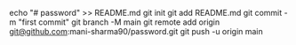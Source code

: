 echo "# password" >> README.md
git init
git add README.md
git commit -m "first commit"
git branch -M main
git remote add origin git@github.com:mani-sharma90/password.git
git push -u origin main
